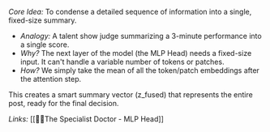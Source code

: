 *Core Idea:* To condense a detailed sequence of information into a single, fixed-size summary.

* *Analogy:* A talent show judge summarizing a 3-minute performance into a single score.
* *Why?* The next layer of the model (the MLP Head) needs a fixed-size input. It can't handle a variable number of tokens or patches.
* *How?* We simply take the mean of all the token/patch embeddings after the attention step.

This creates a smart summary vector (z_fused) that represents the entire post, ready for the final decision.

*Links:* [[👩‍⚕The Specialist Doctor - MLP Head]]